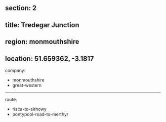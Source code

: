section: 2
----
title: Tredegar Junction
----
region: monmouthshire
----
location: 51.659362, -3.1817
----
company:
- monmouthshire
- great-western
----
route:
- risca-to-sirhowy
- pontypool-road-to-merthyr
